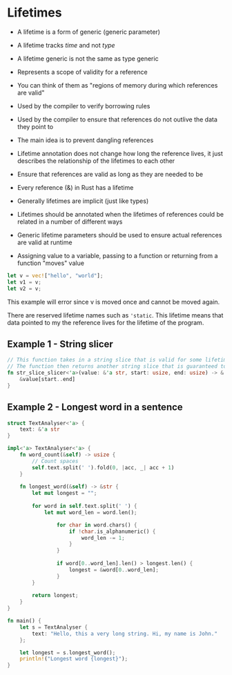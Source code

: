 # Lifetimes

- A lifetime is a form of generic (generic parameter)
- A lifetime tracks *time* and not *type*
- A lifetime generic is not the same as type generic
- Represents a scope of validity for a reference
- You can think of them as "regions of memory during which references are valid"
- Used by the compiler to verify borrowing rules
- Used by the compiler to ensure that references do not outlive the data they point to
- The main idea is to prevent dangling references
- Lifetime annotation does not change how long the reference lives, it just describes the relationship of the lifetimes to each other
- Ensure that references are valid as long as they are needed to be
- Every reference (&) in Rust has a lifetime
- Generally lifetimes are implicit (just like types)
- Lifetimes should be annotated when the lifetimes of references could be related in a number of different ways
- Generic lifetime parameters should be used to ensure actual references are valid at runtime

- Assigning value to a variable, passing to a function or returning from a function "moves" value

```rs
let v = vec!["hello", "world"];
let v1 = v;
let v2 = v;
```

This example will error since v is moved once and cannot be moved again.

There are reserved lifetime names such as `'static`. This lifetime means that data pointed to my the reference lives for the lifetime of the program.

## Example 1 - String slicer

```rs
// This function takes in a string slice that is valid for some lifetime 'a as well as start and end indices of type usize.
// The function then returns another string slice that is guaranteed to be valid fot the same lifetime 'a.
fn str_slice_slicer<'a>(value: &'a str, start: usize, end: usize) -> &'a str {
    &value[start..end]
}
```

## Example 2 - Longest word in a sentence

```rs
struct TextAnalyser<'a> {
    text: &'a str
}

impl<'a> TextAnalyser<'a> {
    fn word_count(&self) -> usize {
        // Count spaces
        self.text.split(' ').fold(0, |acc, _| acc + 1)
    }
    
    fn longest_word(&self) -> &str {
        let mut longest = "";
        
        for word in self.text.split(' ') {
            let mut word_len = word.len();

                for char in word.chars() {
                    if !char.is_alphanumeric() {
                        word_len -= 1;
                    }
                }
                
                if word[0..word_len].len() > longest.len() {
                    longest = &word[0..word_len];
                }
        }
        
        return longest;
    }
}

fn main() {
    let s = TextAnalyser {
        text: "Hello, this a very long string. Hi, my name is John."
    };

    let longest = s.longest_word();
    println!("Longest word {longest}");
}
```
